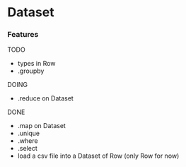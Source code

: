 # Dataset

### Features

TODO

- types in Row
- .groupby

DOING

- .reduce on Dataset

DONE

- .map on Dataset
- .unique
- .where
- .select
- load a csv file into a Dataset of Row (only Row for now)